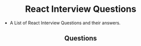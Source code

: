 <center>
<h1> React Interview Questions </h1> 
</center>

<ul>
    <li> A List of React Interview Questions and their answers. </li>
</ul>

<center>
<h2>Questions </h2>
</center>
